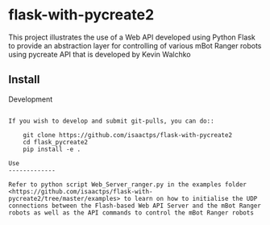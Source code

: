 # flask-with-pycreate2
This project illustrates the use of a Web API developed using Python Flask to provide an abstraction layer for controlling of various mBot Ranger robots using pycreate API that is developed by Kevin Walchko

Install
------------

Development
~~~~~~~~~~~~~

If you wish to develop and submit git-pulls, you can do::

	git clone https://github.com/isaactps/flask-with-pycreate2
	cd flask_pycreate2
	pip install -e .

Use
-------------

Refer to python script Web_Server_ranger.py in the examples folder <https://github.com/isaactps/flask-with-pycreate2/tree/master/examples> to learn on how to initialise the UDP connections between the Flash-based Web API Server and the mBot Ranger robots as well as the API commands to control the mBot Ranger robots
